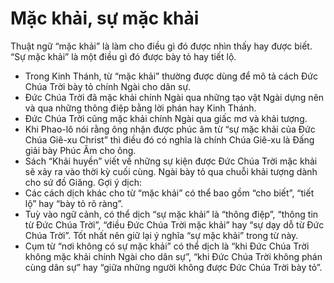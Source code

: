 # Mặc khải, sự mặc khải

Thuật ngữ “mặc khải” là làm cho điều gì đó được nhìn thấy hay được biết. “Sự mặc khải” là một điều gì đó được bày tỏ hay tiết lộ.
- Trong Kinh Thánh, từ “mặc khải” thường được dùng để mô tả cách Đức Chúa Trời bày tỏ chính Ngài cho dân sự.
- Đức Chúa Trời đã mặc khải chính Ngài qua những tạo vật Ngài dựng nên và qua những thông điệp bằng lời phán hay Kinh Thánh.
- Đức Chúa Trời cũng mặc khải chính Ngài qua giấc mơ và khải tượng.
- Khi Phao-lô nói rằng ông nhận được phúc âm từ “sự mặc khải của Đức Chúa Giê-xu Christ” thì điều đó có nghĩa là chính Chúa Giê-xu là Đấng giải bày Phúc Âm cho ông.
- Sách “Khải huyền” viết về những sự kiện được Đức Chúa Trời mặc khải sẽ xảy ra vào thời kỳ cuối cùng. Ngài bày tỏ qua chuỗi khải tượng dành cho sứ đồ Giăng.
Gợi ý dịch:
- Các cách dịch khác cho từ “mặc khải” có thể bao gồm “cho biết”, “tiết lộ” hay “bày tỏ rõ ràng”.
- Tuỳ vào ngữ cảnh, có thể dịch “sự mặc khải” là “thông điệp”, “thông tin từ Đức Chúa Trời”, “điều Đức Chúa Trời mặc khải” hay “sự dạy dỗ từ Đức Chúa Trời”. Tốt nhất nên giữ lại ý nghĩa “sự mặc khải” trong từ này.  
- Cụm từ “nơi không có sự mặc khải” có thể dịch là “khi Đức Chúa Trời không mặc khải chính Ngài cho dân sự”, “khi Đức Chúa Trời không phán cùng dân sự” hay “giữa những người không được Đức Chúa Trời bày tỏ”.

